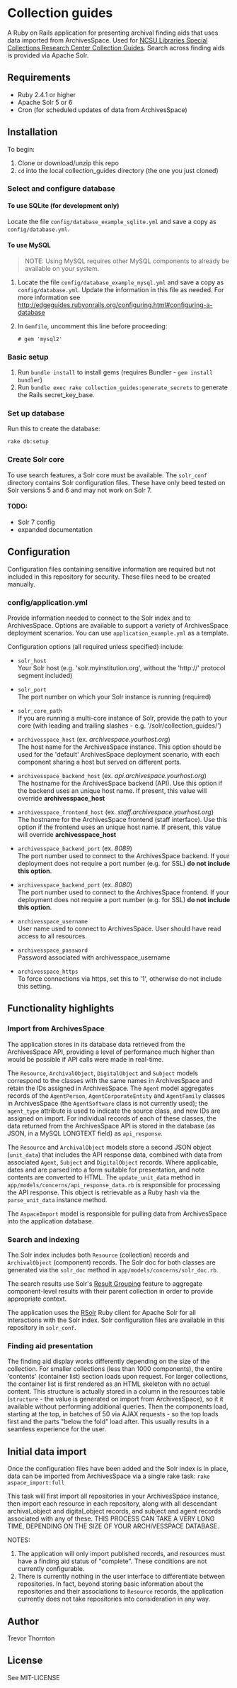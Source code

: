 # Collection guides

A Ruby on Rails application for presenting archival finding aids that uses data
imported from ArchivesSpace. Used for [NCSU Libraries Special Collections Research Center Collection Guides](http://www.lib.ncsu.edu/findingaids/). Search across finding aids is
provided via Apache Solr.

## Requirements

* Ruby 2.4.1 or higher
* Apache Solr 5 or 6
* Cron (for scheduled updates of data from ArchivesSpace)

## Installation

To begin:

1. Clone or download/unzip this repo
2. `cd` into the local collection_guides directory (the one you just cloned)

### Select and configure database

#### To use SQLite (for development only)
Locate the file `config/database_example_sqlite.yml` and save a copy as
`config/database.yml`.

#### To use MySQL

> NOTE: Using MySQL requires other MySQL components to already be available on your system.

1. Locate the file `config/database_example_mysql.yml` and save a copy as
`config/database.yml`. Update the information in this file as needed.
For more information see
http://edgeguides.rubyonrails.org/configuring.html#configuring-a-database

2. In `Gemfile`, uncomment this line before proceeding:

   `# gem 'mysql2'`

### Basic setup

1. Run `bundle install` to install gems (requires Bundler - `gem install bundler`)
2. Run `bundle exec rake collection_guides:generate_secrets` to generate the
Rails secret\_key_base.

### Set up database

Run this to create the database:

`rake db:setup`

### Create Solr core

To use search features, a Solr core must be available. The `solr_conf` directory
contains Solr configuration files.
These have only beed tested on Solr versions 5 and 6 and may not work on Solr 7.

#### TODO:

* Solr 7 config
* expanded documentation

## Configuration

Configuration files containing sensitive information are required but not
included in this repository for security. These files need to be created manually.

### config/application.yml

Provide information needed to connect to the Solr index and to ArchivesSpace. Options are available to support a variety of
ArchivesSpace deployment scenarios.
You can use `application_example.yml` as a template.

Configuration options (all required unless specified) include:
* `solr_host`<br>
Your Solr host (e.g. 'solr.myinstitution.org', without the
'http://' protocol segment included)

* `solr_port`<br>
The port number on which your Solr instance is running (required)

* `solr_core_path`<br>
If you are running a multi-core instance of Solr,
provide the path to your core (with leading and trailing slashes - e.g. '/solr/collection_guides/')

* `archivesspace_host` (ex. *archivespace.yourhost.org*)<br>
The host name for the ArchivesSpace instance.
This option should be used for the 'default' ArchivesSpace deployment scenario,
with each component sharing a host but served on different ports.

* `archivesspace_backend_host` (ex. *api.archivespace.yourhost.org*)<br>
The hostname for the ArchivesSpace backend (API).
Use this option if the backend uses an unique host name. If present, this value
will override **archivesspace_host**

* `archivesspace_frontend_host` (ex. *staff.archivespace.yourhost.org*)<br>
The hostname for the ArchivesSpace frontend (staff interface).
Use this option if the frontend uses an unique host name. If present, this value
will override **archivesspace_host**

* `archivesspace_backend_port` (ex. *8089*)<br>
The port number used to connect to the ArchivesSpace backend. If your deployment
does not require a port number (e.g. for SSL) **do not include this option**.

* `archivesspace_backend_port` (ex. *8080*)<br>
The port number used to connect to the ArchivesSpace frontend. If your deployment
does not require a port number (e.g. for SSL) **do not include this option**.

* `archivesspace_username`<br>
User name used to connect to ArchivesSpace. User should have read access to all resources.

* `archivesspace_password`<br>
Password associated with archivesspace_username

* `archivesspace_https`<br>
To force connections via https, set this to '1', otherwise do not include this setting.


## Functionality highlights

### Import from ArchivesSpace

The application stores in its database data retrieved from the ArchivesSpace API, providing a level of performance much higher than would be possible if API calls were made in real-time.

The `Resource`, `ArchivalObject`, `DigitalObject` and `Subject` models correspond to the classes with the same names in ArchivesSpace and retain the IDs assigned in ArchivesSpace. The `Agent` model aggregates records of the `AgentPerson`, `AgentCorporateEntity` and `AgentFamily` classes in ArchivesSpace (the `AgentSoftware` class is not currently used); the `agent_type` attribute is used to indicate the source class, and new IDs are assigned on import. For individual records of each of these classes, the data returned from the ArchivesSpace API is stored in the database (as JSON, in a MySQL LONGTEXT field) as `api_response`.

The `Resource` and `ArchivalObject` models store a second JSON object (`unit_data`) that includes the API response data, combined with data from associated `Agent`, `Subject` and `DigitalObject` records. Where applicable, dates and are parsed into a form suitable for presentation, and note contents are converted to HTML. The `update_unit_data` method in `app/models/concerns/api_response_data.rb` is responsible for processing the API response. This object is retrievable as a Ruby hash via the `parse_unit_data` instance method.

The `AspaceImport` model is responsible for pulling data from ArchivesSpace into the application database.


### Search and indexing

The Solr index includes both `Resource` (collection) records and `ArchivalObject` (component) records. The Solr doc for both classes are generated via the `solr_doc` method in `app/models/concerns/solr_doc.rb`.

The search results use Solr's [Result Grouping](https://cwiki.apache.org/confluence/display/solr/Result+Grouping) feature to aggregate component-level results with their parent collection in order to provide appropriate context.

The application uses the [RSolr](https://github.com/rsolr/rsolr) Ruby client for Apache Solr for all interactions with the Solr index. Solr configuration files are available in this repository in `solr_conf`.

### Finding aid presentation

The finding aid display works differently depending on the size of the collection. For smaller collections (less than 1000 components), the entire 'contents' (container list) section loads upon request. For larger collections, the container list is first rendered as an HTML skeleton with no actual content. This structure is actually stored in a column in the resources table (`structure` - the value is generated on import from ArchivesSpace), so it it available without performing additional queries. Then the components load, starting at the top, in batches of 50 via AJAX requests - so the top loads first and the parts "below the fold" load after. This usually results in a seamless experience for the user.

## Initial data import

Once the configuration files have been added and the Solr index is in place, data can be imported from ArchivesSpace via a single rake task:
`rake aspace_import:full`

This task will first import all repositories in your ArchivesSpace instance, then import each resource in each repository, along with all descendant archival\_object and digital\_object records, and subject and agent records associated with any of these. THIS PROCESS CAN TAKE A VERY LONG TIME, DEPENDING ON THE SIZE OF YOUR ARCHIVESSPACE DATABASE.

NOTES:

1. The application will only import published records, and resources must have a finding aid status of "complete". These conditions are not currently configurable.
2. There is currently nothing in the user interface to differentiate between repositories. In fact, beyond storing basic information about the repositories and their associations to `Resource` records, the application currently does not take repositories into consideration in any way.

## Author

Trevor Thornton

## License

See MIT-LICENSE
